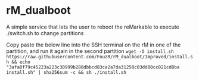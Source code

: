 # rM_dualboot
A simple service that lets the user to reboot the reMarkable to execute ./switch.sh to change partitions

Copy paste the below line into the SSH terminal on the rM in one of the partition, and run it again in the second partition
`wget -O install.sh https://raw.githubusercontent.com/FouzR/rM_dualboot/Improved/install.sh && echo "3afa0f79c45223a223c30999b288dbbcd83ca2a7da31250c03dd80cc021cd8ba install.sh" | sha256sum -c && sh ./install.sh`


